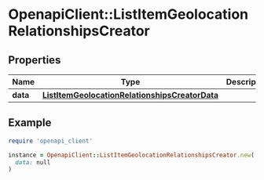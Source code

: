 # OpenapiClient::ListItemGeolocationRelationshipsCreator

## Properties

| Name | Type | Description | Notes |
| ---- | ---- | ----------- | ----- |
| **data** | [**ListItemGeolocationRelationshipsCreatorData**](ListItemGeolocationRelationshipsCreatorData.md) |  | [optional] |

## Example

```ruby
require 'openapi_client'

instance = OpenapiClient::ListItemGeolocationRelationshipsCreator.new(
  data: null
)
```

